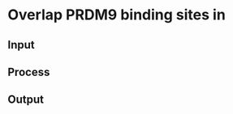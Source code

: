# Overlap PRDM9 binding sites in 
## Input
## Process
## Output
<!--stackedit_data:
eyJoaXN0b3J5IjpbMTY0NzQzNzIxNF19
-->